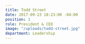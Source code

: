 ```yaml
---
title: Todd Street
date: 2017-09-23 18:23:00 -04:00
position: 1
role: President & CEO
image: "/uploads/todd-street.jpg"
department: Leadership
---
```

